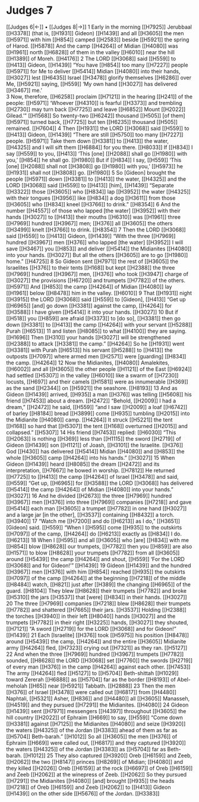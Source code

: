 # Judges 7
[[Judges 6|←]] • [[Judges 8|→]]
1 Early in the morning [[H7925]] Jerubbaal [[H3378]] (that is, [[H1931]] Gideon) [[H1439]] and all [[H3605]] the men [[H5971]] with him [[H854]] camped [[H2583]] beside [[H5921]] the spring of Harod. [[H5878]] And the camp [[H4264]] of Midian [[H4080]] was [[H1961]] north [[H6828]] of them  in the valley [[H6010]] near the hill [[H1389]] of Moreh. [[H4176]] 
2 The LORD [[H3068]] said [[H559]] to [[H413]] Gideon, [[H1439]] “You have [[H854]] too many [[H7227]] people [[H5971]] for Me to deliver [[H5414]] Midian [[H4080]] into their hands, [[H3027]] lest [[H6435]] Israel [[H3478]] glorify themselves [[H6286]] over Me, [[H5921]] saying, [[H559]] ‘My own hand [[H3027]] has delivered [[H3467]] me.’  
3 Now, therefore, [[H6258]] proclaim [[H7121]] in the hearing [[H241]] of the people: [[H5971]] ‘Whoever [[H4310]] is fearful [[H3373]] and trembling [[H2730]] may turn back [[H7725]] and leave [[H6852]] Mount [[H2022]] Gilead.’” [[H1568]] So twenty-two [[H6242]] thousand [[H505]] [of them] [[H5971]] turned back, [[H7725]] but ten [[H6235]] thousand [[H505]] remained. [[H7604]] 
4 Then [[H1931]] the LORD [[H3068]] said [[H559]] to [[H413]] Gideon, [[H1439]] “There are still [[H5750]] too many [[H7227]] people. [[H5971]] Take them down [[H3381]] to [[H413]] the water, [[H4325]] and I will sift them [[H6884]] for you  there. [[H8033]] If [[H834]] I say [[H559]] to you, [[H413]] ‘This [one] [[H2088]] shall go [[H1980]] with you,’ [[H854]] he shall go. [[H1980]] But if [[H834]] I say, [[H559]] ‘This [one] [[H2088]] shall not [[H3808]] go [[H1980]] with you,’ [[H5973]] he [[H1931]] shall not [[H3808]] go. [[H1980]] 
5 So [Gideon] brought the people [[H5971]] down [[H3381]] to [[H413]] the water, [[H4325]] and the LORD [[H3068]] said [[H559]] to [[H413]] [him], [[H1439]] “Separate [[H3322]] those [[H3605]] who [[H834]] lap [[H3952]] the water [[H4325]] with their tongues [[H3956]] like [[H834]] a dog [[H3611]] from those [[H3605]] who [[H834]] kneel [[H3766]] to drink.” [[H8354]] 
6 And the number [[H4557]] of those who lapped [the water] [[H3952]] with their hands [[H3027]] to [[H413]] their mouths [[H6310]] was [[H1961]] three [[H7969]] hundred [[H3967]] men; [[H376]] all [[H3605]] the others [[H3499]] knelt [[H3766]] to drink. [[H8354]] 
7 Then the LORD [[H3068]] said [[H559]] to [[H413]] Gideon, [[H1439]] “With the three [[H7969]] hundred [[H3967]] men [[H376]] who lapped [the water] [[H3952]] I will save [[H3467]] you [[H853]] and deliver [[H5414]] the Midianites [[H4080]] into your hands. [[H3027]] But all the others [[H3605]] are to go [[H1980]] home.” [[H4725]] 
8 So Gideon sent [[H7971]] the rest of [[H3605]] the Israelites [[H376]] to their tents [[H168]] but kept [[H2388]] the three [[H7969]] hundred [[H3967]] men, [[H376]] who took [[H3947]] charge of [[H3027]] the provisions [[H6720]] and trumpets [[H7782]] of the others. [[H5971]] And [[H853]] the camp [[H4264]] of Midian [[H4080]] lay [[H1961]] below [[H8478]] him  in the valley. [[H6010]] 
9 That [[H1931]] night [[H3915]] the LORD [[H3068]] said [[H559]] to [Gideon], [[H413]] “Get up [[H6965]] [and] go down [[H3381]] against the camp, [[H4264]] for [[H3588]] I have given [[H5414]] it into your hands. [[H3027]] 
10 But if [[H518]] you [[H859]] are afraid [[H3373]] to [do so], [[H3381]] then go down [[H3381]] to [[H413]] the camp [[H4264]] with your servant [[H5288]] Purah [[H6513]] 
11 and listen [[H8085]] to what [[H4100]] they are saying. [[H1696]] Then [[H310]] your hands [[H3027]] will be strengthened [[H2388]] to attack [[H3381]] the camp.” [[H4264]] So he [[H1931]] went [[H3381]] with Purah [[H6513]] his servant [[H5288]] to [[H413]] the outposts [[H7097]] where armed men [[H2571]] were [guarding] [[H834]] the camp. [[H4264]] 
12 Now the Midianites, [[H4080]] Amalekites, [[H6002]] and all [[H3605]] the other people [[H1121]] of the East [[H6924]] had settled [[H5307]] in the valley [[H6010]] like a swarm of [[H7230]] locusts, [[H697]] and their camels [[H1581]] were as innumerable [[H369]] as the sand [[H2344]] on [[H5921]] the seashore. [[H8193]] 
13 And as Gideon [[H1439]] arrived, [[H935]] a man [[H376]] was telling [[H5608]] his friend [[H7453]] about a dream. [[H2472]] “Behold, [[H2009]] I had a dream,” [[H2472]] he said, [[H559]] “and I saw [[H2009]] a loaf [[H6742]] of barley [[H8184]] bread [[H3899]] come [[H935]] tumbling [[H2015]] into the Midianite [[H4080]] camp. [[H4264]] It struck [[H5221]] the tent [[H168]] so hard that [[H5307]] the tent [[H168]] overturned [[H2015]] and collapsed.” [[H5307]] 
14 His friend [[H7453]] replied: [[H6030]] “This [[H2063]] is nothing [[H369]] less than [[H1115]] the sword [[H2719]] of Gideon [[H1439]] son [[H1121]] of Joash, [[H3101]] the Israelite. [[H376]] God [[H430]] has delivered [[H5414]] Midian [[H4080]] and [[H853]] the whole [[H3605]] camp [[H4264]] into his hands.” [[H3027]] 
15 When Gideon [[H1439]] heard [[H8085]] the dream [[H2472]] and its interpretation, [[H7667]] he bowed in worship. [[H7812]] He returned [[H7725]] to [[H413]] the camp [[H4264]] of Israel [[H3478]] and said, [[H559]] “Get up, [[H6965]] for [[H3588]] the LORD [[H3068]] has delivered [[H5414]] the camp [[H4264]] of Midian [[H4080]] into your hands.” [[H3027]] 
16 And he divided [[H2673]] the three [[H7969]] hundred [[H3967]] men [[H376]] into three [[H7969]] companies [[H7218]] and gave [[H5414]] each man [[H3605]] a trumpet [[H7782]] in one hand [[H3027]] and a large jar [in the other], [[H3537]] containing [[H8432]] a torch. [[H3940]] 
17 “Watch me [[H7200]] and do [[H6213]] as I do,” [[H3651]] [Gideon] said. [[H559]] “When I [[H595]] come [[H935]] to the outskirts [[H7097]] of the camp, [[H4264]] do [[H6213]] exactly as [[H834]] I do. [[H6213]] 
18 When I [[H595]] and all [[H3605]] who [are] [[H834]] with me [[H854]] blow [[H8628]] our trumpets, [[H7782]] then you [[H859]] are also [[H1571]] to blow [[H8628]] your trumpets [[H7782]] from all [[H3605]] around [[H5439]] the camp [[H4264]] and shout, [[H559]] ‘For the LORD [[H3068]] and for Gideon!’” [[H1439]] 
19 Gideon [[H1439]] and the hundred [[H3967]] men [[H376]] with him [[H854]] reached [[H935]] the outskirts [[H7097]] of the camp [[H4264]] at the beginning [[H7218]] of the middle [[H8484]] watch, [[H821]] just after [[H389]] the changing [[H6965]] of the guard. [[H8104]] They blew [[H8628]] their trumpets [[H7782]] and broke [[H5310]] the jars [[H3537]] that [were] [[H834]] in their hands. [[H3027]] 
20 The three [[H7969]] companies [[H7218]] blew [[H8628]] their trumpets [[H7782]] and shattered [[H7665]] their jars. [[H3537]] Holding [[H2388]] the torches [[H3940]] in their left [[H8040]] hands [[H3027]] and the trumpets [[H7782]] in their right [[H3225]] hands, [[H3027]] they shouted, [[H7121]] “A sword [[H2719]] for the LORD [[H3068]] and for Gideon!” [[H1439]] 
21 Each [Israelite] [[H376]] took [[H5975]] his position [[H8478]] around [[H5439]] the camp, [[H4264]] and the entire [[H3605]] Midianite army [[H4264]] fled, [[H7323]] crying out [[H7321]] as they ran. [[H5127]] 
22 And when the three [[H7969]] hundred [[H3967]] trumpets [[H7782]] sounded, [[H8628]] the LORD [[H3068]] set [[H7760]] the swords [[H2719]] of every man [[H376]] in the camp [[H4264]] against each other. [[H7453]] The army [[H4264]] fled [[H5127]] to [[H5704]] Beth-shittah [[H1029]] toward Zererah [[H6888]] as [[H5704]] far as the border [[H8193]] of Abel-meholah [[H65]] near [[H5921]] Tabbath. [[H2888]] 
23 Then the men [[H376]] of Israel [[H3478]] were called out [[H6817]] from [[H4480]] Naphtali, [[H5321]] Asher, [[H836]] and [[H4480]] all [[H3605]] Manasseh, [[H4519]] and they pursued [[H7291]] the Midianites. [[H4080]] 
24 Gideon [[H1439]] sent [[H7971]] messengers [[H4397]] throughout [[H3605]] the hill country [[H2022]] of Ephraim [[H669]] to say, [[H559]] “Come down [[H3381]] against [[H7125]] the Midianites [[H4080]] and seize [[H3920]] the waters [[H4325]] of the Jordan [[H3383]] ahead of them  as far as [[H5704]] Beth-barah.” [[H1012]] So all [[H3605]] the men [[H376]] of Ephraim [[H669]] were called out, [[H6817]] and they captured [[H3920]] the waters [[H4325]] of the Jordan [[H3383]] as [[H5704]] far as Beth-barah. [[H1012]] 
25 They also captured [[H3920]] Oreb [[H6159]] and Zeeb, [[H2062]] the two [[H8147]] princes [[H8269]] of Midian; [[H4080]] and they killed [[H2026]] Oreb [[H6159]] at the rock [[H6697]] of Oreb [[H6159]] and Zeeb [[H2062]] at the winepress of Zeeb. [[H2062]] So they pursued [[H7291]] the Midianites [[H4080]] [and] brought [[H935]] the heads [[H7218]] of Oreb [[H6159]] and Zeeb [[H2062]] to [[H413]] Gideon [[H1439]] on the other side [[H5676]] of the Jordan. [[H3383]] 
